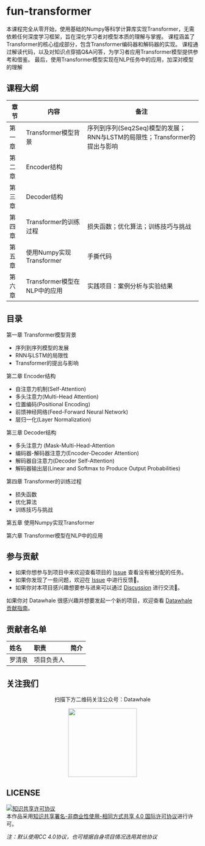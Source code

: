 # fun-transformer
本课程完全从零开始，使用基础的Numpy等科学计算库实现Transformer，无需依赖任何深度学习框架，旨在深化学习者对模型本质的理解与掌握。
课程涵盖了Transformer的核心组成部分，包含Transformer编码器和解码器的实现。
课程通过解读代码，以及对知识点穿插Q&A问答，为学习者应用Transformer模型提供参考和借鉴。
最后，使用Transformer模型实现在NLP任务中的应用，加深对模型的理解



## 课程大纲
| 章节  | 内容 | 备注|
| ------------- | ------------- |------------- |
| 第一章 | Transformer模型背景 |序列到序列(Seq2Seq)模型的发展；RNN与LSTM的局限性；Transformer的提出与影响 |
| 第二章 | Encoder结构   ||
|第三章   |Decoder结构||
|第四章   | Transformer的训练过程|损失函数；优化算法；训练技巧与挑战|
|第五章 |使用Numpy实现Transformer|手撕代码|
|第六章   | Transformer模型在NLP中的应用|实践项目：案例分析与实验结果|

## 目录
第一章 Transformer模型背景
- 序列到序列模型的发展
- RNN与LSTM的局限性
- Transformer的提出与影响

第二章 Encoder结构
- 自注意力机制(Self-Attention)
- 多头注意力(Multi-Head Attention)
-  位置编码(Positional Encoding)
-  前馈神经网络(Feed-Forward Neural Network)
-  层归一化(Layer Normalization)

第三章 Decoder结构
-  多头注意力 (Mask-Multi-Head-Attention
- 编码器-解码器注意力(Encoder-Decoder Attention)
- 解码器自注意力(Decoder Self-Attention)
-  解码器输出层(Linear and Softmax to Produce Output Probabilities)

第四章 Transformer的训练过程
- 损失函数
- 优化算法
- 训练技巧与挑战
  
第五章 使用Numpy实现Transformer

第六章 Transformer模型在NLP中的应用

## 参与贡献

- 如果你想参与到项目中来欢迎查看项目的 [Issue]() 查看没有被分配的任务。
- 如果你发现了一些问题，欢迎在 [Issue]() 中进行反馈🐛。
- 如果你对本项目感兴趣想要参与进来可以通过 [Discussion]() 进行交流💬。

如果你对 Datawhale 很感兴趣并想要发起一个新的项目，欢迎查看 [Datawhale 贡献指南](https://github.com/datawhalechina/DOPMC#%E4%B8%BA-datawhale-%E5%81%9A%E5%87%BA%E8%B4%A1%E7%8C%AE)。

## 贡献者名单

| 姓名 | 职责 | 简介 |
| :----| :---- | :---- |
| 罗清泉 | 项目负责人 |  |



## 关注我们

<div align=center>
<p>扫描下方二维码关注公众号：Datawhale</p>
<img src="https://raw.githubusercontent.com/datawhalechina/pumpkin-book/master/res/qrcode.jpeg" width = "180" height = "180">
</div>

## LICENSE

<a rel="license" href="http://creativecommons.org/licenses/by-nc-sa/4.0/"><img alt="知识共享许可协议" style="border-width:0" src="https://img.shields.io/badge/license-CC%20BY--NC--SA%204.0-lightgrey" /></a><br />本作品采用<a rel="license" href="http://creativecommons.org/licenses/by-nc-sa/4.0/">知识共享署名-非商业性使用-相同方式共享 4.0 国际许可协议</a>进行许可。

*注：默认使用CC 4.0协议，也可根据自身项目情况选用其他协议*
